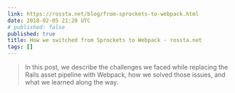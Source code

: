 ```yaml
---
link: https://rossta.net/blog/from-sprockets-to-webpack.html
date: 2018-02-05 21:20 UTC
# published: false
published: true
title: How we switched from Sprockets to Webpack - rossta.net
tags: []
---
```


<blockquote>In this post, we describe the challenges we faced while replacing the Rails asset pipeline with Webpack, how we solved those issues, and what we learned along the way.</blockquote>
